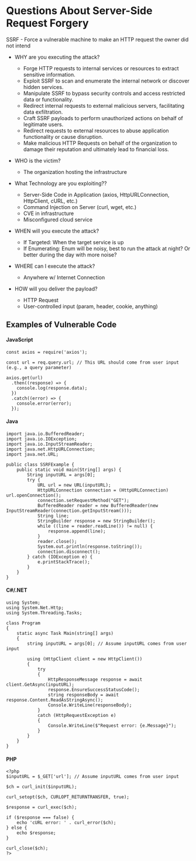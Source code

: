 # Questions About Server-Side Request Forgery

SSRF - Force a vulnerable machine to make an HTTP request the owner did not intend

- WHY are you executing the attack?
    - Forge HTTP requests to internal services or resources to extract sensitive information.
    - Exploit SSRF to scan and enumerate the internal network or discover hidden services.
    - Manipulate SSRF to bypass security controls and access restricted data or functionality.
    - Redirect internal requests to external malicious servers, facilitating data exfiltration.
    - Craft SSRF payloads to perform unauthorized actions on behalf of legitimate users.
    - Redirect requests to external resources to abuse application functionality or cause disruption.
    - Make malicious HTTP Requests on behalf of the organization to damage their reputation and ultimately lead to financial loss.

- WHO is the victim?
    - The organization hosting the infrastructure

- What Technology are you exploiting??
    - Server-Side Code in Application (axios, HttpURLConnection, HttpClient, cURL, etc.)
    - Command Injection on Server (curl, wget, etc.)
    - CVE in infrastructure
    - Misconfigured cloud service

- WHEN will you execute the attack?
    - If Targeted: When the target service is up
    - If Enumerating: Enum will be noisy, best to run the attack at night?  Or better during the day with more noise?

- WHERE can I execute the attack?
    - Anywhere w/ Internet Connection

- HOW will you deliver the payload?
    - HTTP Request
    - User-controlled input (param, header, cookie, anything)


## Examples of Vulnerable Code

#### JavaScript

```
const axios = require('axios');

const url = req.query.url; // This URL should come from user input (e.g., a query parameter)

axios.get(url)
  .then((response) => {
    console.log(response.data);
  })
  .catch((error) => {
    console.error(error);
  });

```

#### Java

```
import java.io.BufferedReader;
import java.io.IOException;
import java.io.InputStreamReader;
import java.net.HttpURLConnection;
import java.net.URL;

public class SSRFExample {
    public static void main(String[] args) {
        String inputURL = args[0];
        try {
            URL url = new URL(inputURL);
            HttpURLConnection connection = (HttpURLConnection) url.openConnection();
            connection.setRequestMethod("GET");
            BufferedReader reader = new BufferedReader(new InputStreamReader(connection.getInputStream()));
            String line;
            StringBuilder response = new StringBuilder();
            while ((line = reader.readLine()) != null) {
                response.append(line);
            }
            reader.close();
            System.out.println(response.toString());
            connection.disconnect();
        } catch (IOException e) {
            e.printStackTrace();
        }
    }
}
```

#### C#/.NET

```
using System;
using System.Net.Http;
using System.Threading.Tasks;

class Program
{
    static async Task Main(string[] args)
    {
        string inputURL = args[0]; // Assume inputURL comes from user input

        using (HttpClient client = new HttpClient())
        {
            try
            {
                HttpResponseMessage response = await client.GetAsync(inputURL);
                response.EnsureSuccessStatusCode();
                string responseBody = await response.Content.ReadAsStringAsync();
                Console.WriteLine(responseBody);
            }
            catch (HttpRequestException e)
            {
                Console.WriteLine($"Request error: {e.Message}");
            }
        }
    }
}

```

#### PHP
```
<?php
$inputURL = $_GET['url']; // Assume inputURL comes from user input

$ch = curl_init($inputURL);

curl_setopt($ch, CURLOPT_RETURNTRANSFER, true);

$response = curl_exec($ch);

if ($response === false) {
    echo 'cURL error: ' . curl_error($ch);
} else {
    echo $response;
}

curl_close($ch);
?>

```
